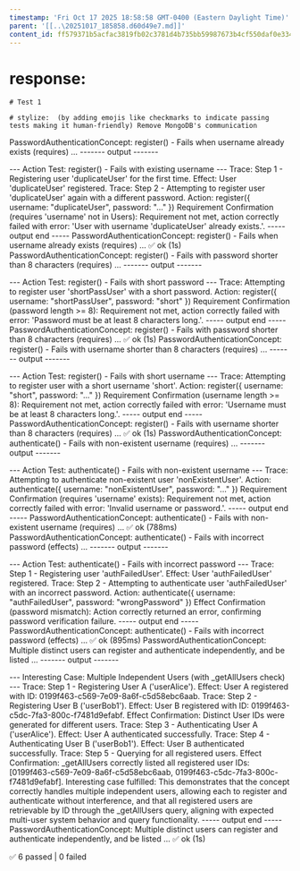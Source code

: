 ```yaml
---
timestamp: 'Fri Oct 17 2025 18:58:58 GMT-0400 (Eastern Daylight Time)'
parent: '[[..\20251017_185858.d60d49e7.md]]'
content_id: ff579371b5acfac3819fb02c3781d4b735bb59987673b4cf550daf0e334a5184
---
```


# response:

```
# Test 1

# stylize:  (by adding emojis like checkmarks to indicate passing tests making it human-friendly) Remove MongoDB's communication

```

PasswordAuthenticationConcept: register() - Fails when username already exists (requires) ...
\------- output -------

\--- Action Test: register() - Fails with existing username ---
Trace: Step 1 - Registering user 'duplicateUser' for the first time.
Effect: User 'duplicateUser' registered.
Trace: Step 2 - Attempting to register user 'duplicateUser' again with a different password.
Action: register({ username: "duplicateUser", password: "..." })
Requirement Confirmation (requires 'username' not in Users): Requirement not met, action correctly failed with error: 'User with username 'duplicateUser' already exists.'.
\----- output end -----
PasswordAuthenticationConcept: register() - Fails when username already exists (requires) ... ✅ ok (1s)
PasswordAuthenticationConcept: register() - Fails with password shorter than 8 characters (requires) ...
\------- output -------

\--- Action Test: register() - Fails with short password ---
Trace: Attempting to register user 'shortPassUser' with a short password.
Action: register({ username: "shortPassUser", password: "short" })
Requirement Confirmation (password length >= 8): Requirement not met, action correctly failed with error: 'Password must be at least 8 characters long.'.
\----- output end -----
PasswordAuthenticationConcept: register() - Fails with password shorter than 8 characters (requires) ... ✅ ok (1s)
PasswordAuthenticationConcept: register() - Fails with username shorter than 8 characters (requires) ...
\------- output -------

\--- Action Test: register() - Fails with short username ---
Trace: Attempting to register user with a short username 'short'.
Action: register({ username: "short", password: "..." })
Requirement Confirmation (username length >= 8): Requirement not met, action correctly failed with error: 'Username must be at least 8 characters long.'.
\----- output end -----
PasswordAuthenticationConcept: register() - Fails with username shorter than 8 characters (requires) ... ✅ ok (1s)
PasswordAuthenticationConcept: authenticate() - Fails with non-existent username (requires) ...
\------- output -------

\--- Action Test: authenticate() - Fails with non-existent username ---
Trace: Attempting to authenticate non-existent user 'nonExistentUser'.
Action: authenticate({ username: "nonExistentUser", password: "..." })
Requirement Confirmation (requires 'username' exists): Requirement not met, action correctly failed with error: 'Invalid username or password.'.
\----- output end -----
PasswordAuthenticationConcept: authenticate() - Fails with non-existent username (requires) ... ✅ ok (788ms)
PasswordAuthenticationConcept: authenticate() - Fails with incorrect password (effects) ...
\------- output -------

\--- Action Test: authenticate() - Fails with incorrect password ---
Trace: Step 1 - Registering user 'authFailedUser'.
Effect: User 'authFailedUser' registered.
Trace: Step 2 - Attempting to authenticate user 'authFailedUser' with an incorrect password.
Action: authenticate({ username: "authFailedUser", password: "wrongPassword" })
Effect Confirmation (password mismatch): Action correctly returned an error, confirming password verification failure.
\----- output end -----
PasswordAuthenticationConcept: authenticate() - Fails with incorrect password (effects) ... ✅ ok (895ms)
PasswordAuthenticationConcept: Multiple distinct users can register and authenticate independently, and be listed ...
\------- output -------

\--- Interesting Case: Multiple Independent Users (with \_getAllUsers check) ---
Trace: Step 1 - Registering User A ('userAlice').
Effect: User A registered with ID: 0199f463-c569-7e09-8a6f-c5d58ebc6aab.
Trace: Step 2 - Registering User B ('userBob1').
Effect: User B registered with ID: 0199f463-c5dc-7fa3-800c-f7481d9efabf.
Effect Confirmation: Distinct User IDs were generated for different users.
Trace: Step 3 - Authenticating User A ('userAlice').
Effect: User A authenticated successfully.
Trace: Step 4 - Authenticating User B ('userBob1').
Effect: User B authenticated successfully.
Trace: Step 5 - Querying for all registered users.
Effect Confirmation: \_getAllUsers correctly listed all registered user IDs: \[0199f463-c569-7e09-8a6f-c5d58ebc6aab, 0199f463-c5dc-7fa3-800c-f7481d9efabf].
Interesting case fulfilled: This demonstrates that the concept correctly handles multiple independent users, allowing each to register and authenticate without interference, and that all registered users are retrievable by ID through the \_getAllUsers query, aligning with expected multi-user system behavior and query functionality.
\----- output end -----
PasswordAuthenticationConcept: Multiple distinct users can register and authenticate independently, and be listed ... ✅ ok (1s)

✅ 6 passed | 0 failed

```
```
